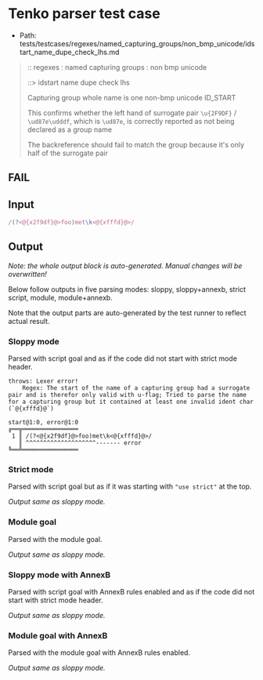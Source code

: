 # Tenko parser test case

- Path: tests/testcases/regexes/named_capturing_groups/non_bmp_unicode/idstart_name_dupe_check_lhs.md

> :: regexes : named capturing groups : non bmp unicode
>
> ::> idstart name dupe check lhs
>
> Capturing group whole name is one non-bmp unicode ID_START
>
> This confirms whether the left hand of surrogate pair `\u{2F9DF}` / `\ud87e\udddf`, which is `\ud87e`, is correctly reported as not being declared as a group name
>
> The backreference should fail to match the group because it's only half of the surrogate pair

## FAIL

## Input

`````js
/(?<@{x2f9df}@>foo)met\k<@{xfffd}@>/
`````

## Output

_Note: the whole output block is auto-generated. Manual changes will be overwritten!_

Below follow outputs in five parsing modes: sloppy, sloppy+annexb, strict script, module, module+annexb.

Note that the output parts are auto-generated by the test runner to reflect actual result.

### Sloppy mode

Parsed with script goal and as if the code did not start with strict mode header.

`````
throws: Lexer error!
    Regex: The start of the name of a capturing group had a surrogate pair and is therefor only valid with u-flag; Tried to parse the name for a capturing group but it contained at least one invalid ident char (`@{xfffd}@`)

start@1:0, error@1:0
╔══╦════════════════
 1 ║ /(?<@{x2f9df}@>foo)met\k<@{xfffd}@>/
   ║ ^^^^^^^^^^^^^^^^^^^^------- error
╚══╩════════════════

`````

### Strict mode

Parsed with script goal but as if it was starting with `"use strict"` at the top.

_Output same as sloppy mode._

### Module goal

Parsed with the module goal.

_Output same as sloppy mode._

### Sloppy mode with AnnexB

Parsed with script goal with AnnexB rules enabled and as if the code did not start with strict mode header.

_Output same as sloppy mode._

### Module goal with AnnexB

Parsed with the module goal with AnnexB rules enabled.

_Output same as sloppy mode._
